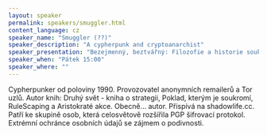 ```yaml
---
layout: speaker
permalink: speakers/smuggler.html
content_language: cz
speaker_name: "Smuggler (??)"
speaker_description: "A cypherpunk and cryptoanarchist"
speaker_presentation: "Bezejmenný, beztvářný: Filozofie a historie soukromí a esence anonymity"
speaker_when: "Pátek 15:00"
speaker_where: ""
---
```


Cypherpunker od poloviny 1990. Provozovatel anonymních remailerů a Tor uzlů. Autor knih: Druhý svět - kniha o strategii, Poklad, kterým je soukromí, RuleScaping a Aristokraté akce. Obecně… autor. Přispívá na shadowlife.cc. Patří ke skupině osob, která celosvětově rozšířila PGP šifrovací protokol. Extrémní ochránce osobních údajů se zájmem o podivnosti.
